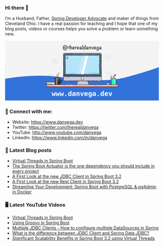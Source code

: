 ### Hi there 👋

I’m a Husband, Father, [Spring Developer Advocate](https://tanzu.vmware.com/developer/advocates/) and maker of things from Cleveland Ohio. I have a real passion for teaching and I hope that one of my blog posts, videos or courses helps you solve a problem or learn something new.

![Profile Header](./github_profile_header.png)

### 🤝 Connect with me:

- Website: https://www.danvega.dev
- Twitter: https://twitter.com/therealdanvega
- YouTube: http://www.youtube.com/danvega
- LinkedIn: https://www.linkedin.com/in/danvega

### 📝 Latest Blog posts

<!-- BLOG-POST-LIST:START -->
- [Virtual Threads in Spring Boot](/blog/2023/12/14/virtual-threads-spring-boot)
- [The Spring Boot Actuator is the one dependency you should include in every project](/blog/2023/09/17/spring-boot-actuator)
- [A First Look at the new JDBC Client in Spring Boot 3.2](/blog/2023/09/11/spring-jdbc-client)
- [A First Look at the new Rest Client in Spring Boot 3.2](/blog/2023/09/08/rest-client-first-look)
- [Streamline Your Development: Spring Boot with PostgreSQL &amp; pgAdmin in Docker](/blog/2023/07/17/pgadmin-docker-compose)
<!-- BLOG-POST-LIST:END -->

### 🖥 Latest YouTube Videos

<!-- YOUTUBE:START -->
- [Virtual Threads in Spring Boot](https://www.youtube.com/watch?v=7jU8_knPcZE)
- [Using Groovy in Spring Boot](https://www.youtube.com/watch?v=A9x8a42tUlw)
- [Multiple JDBC Clients - How to configure multiple DataSources in Spring](https://www.youtube.com/watch?v=ZKYFGuukhT4)
- [What is the difference between JDBC Client and Spring Data JDBC?](https://www.youtube.com/watch?v=qLDrfebeXS0)
- [Significant Scalability Benefits in Spring Boot 3.2 using Virtual Threads](https://www.youtube.com/watch?v=THavIYnlwck)
<!-- YOUTUBE:END -->
